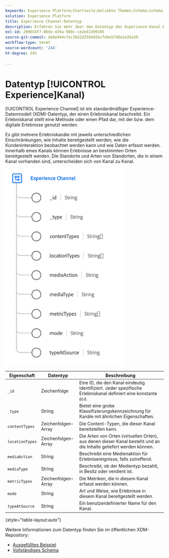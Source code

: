 ```yaml
---
keywords: Experience Platform;Startseite;beliebte Themen;Schema;Schema;XDM;Felder;Schemata;Schemata;Webseitendetails;Datentyp;Datentyp;WebPage
solution: Experience Platform
title: Experience Channel-Datentyp
description: Erfahren Sie mehr über den Datentyp des Experience-Kanal-Experience-Datenmodells (XDM).
exl-id: 209654f7-0bde-439a-989c-ce2e41599105
source-git-commit: de8e944cfec3b52d25bb02bcfebe57d6a2a35e39
workflow-type: tm+mt
source-wordcount: '244'
ht-degree: 24%

---
```


# Datentyp [!UICONTROL Experience]Kanal)

[!UICONTROL Experience Channel] ist ein standardmäßiger Experience-Datenmodell (XDM)-Datentyp, der einen Erlebniskanal beschreibt. Ein Erlebniskanal stellt eine Methode oder einen Pfad dar, mit der bzw. dem digitale Erlebnisse genutzt werden.

Es gibt mehrere Erlebniskanäle mit jeweils unterschiedlichen Einschränkungen, wie Inhalte bereitgestellt werden, wie die Kundeninteraktion beobachtet werden kann und wie Daten erfasst werden. Innerhalb eines Kanals können Erlebnisse an bestimmten Orten bereitgestellt werden. Die Standorte und Arten von Standorten, die in einem Kanal vorhanden sind, unterscheiden sich von Kanal zu Kanal.

![](../images/data-types/experience-channel.png)

| Eigenschaft | Datentyp | Beschreibung |
| --- | --- | --- |
| `_id` | Zeichenfolge | Eine ID, die den Kanal eindeutig identifiziert. Jeder spezifische Erlebniskanal definiert eine konstante `@id`. |
| `_type` | String | Bietet eine grobe Klassifizierungskennzeichnung für Kanäle mit ähnlichen Eigenschaften. |
| `contentTypes` | Zeichenfolgen-Array | Die Content-Typen, die dieser Kanal bereitstellen kann. |
| `locationTypes` | Zeichenfolgen-Array | Die Arten von Orten (virtuellen Orten), aus denen dieser Kanal besteht und an die Inhalte geliefert werden können. |
| `mediaAction` | String | Beschreibt eine Medienaktion für Erlebnisereignisse, falls zutreffend. |
| `mediaType` | String | Beschreibt, ob der Medientyp bezahlt, in Besitz oder verdient ist. |
| `metricTypes` | Zeichenfolgen-Array | Die Metriken, die in diesem Kanal erfasst werden können. |
| `mode` | String | Art und Weise, wie Erlebnisse in diesem Kanal bereitgestellt werden. |
| `typeAtSource` | String | Ein benutzerdefinierter Name für den Kanal. |

{style="table-layout:auto"}

Weitere Informationen zum Datentyp finden Sie im öffentlichen XDM-Repository:

* [Ausgefülltes Beispiel](https://github.com/adobe/xdm/blob/master/components/datatypes/channels/channel.example.1.json)
* [Vollständiges Schema](https://github.com/adobe/xdm/blob/master/components/datatypes/channels/channel.schema.json)
